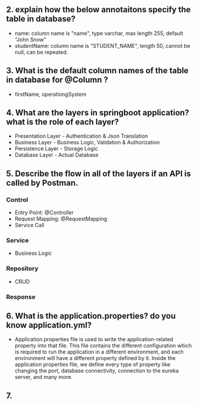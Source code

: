 ## 2. explain how the below annotaitons specify the table in database?
* name: column name is "name", type varchar, max length 255, default "John Snow"
* studentName: column name is "STUDENT_NAME", length 50, cannot be null, can be repeated.

## 3. What is the default column names of the table in database for @Column ?
* firstName, operationgSystem

## 4. What are the layers in springboot application? what is the role of each layer?
* Presentation Layer - Authentication & Json Translation
* Business Layer - Business Logic, Validation & Authorization
* Persistence Layer - Storage Logic
* Database Layer - Actual Database

## 5. Describe the flow in all of the layers if an API is called by Postman.
### Control
* Entry Point: @Controller
* Request Mapping: @RequestMapping
* Service Call

### Service
* Business Logic

### Repository
* CRUD

### Response

## 6. What is the application.properties? do you know application.yml?
* Application.properties file is used to write the application-related property into that file. This file contains the different configuration which is required to run the application in a different environment, and each environment will have a different property defined by it. Inside the application properties file, we define every type of property like changing the port, database connectivity, connection to the eureka server, and many more.

## 7. 
